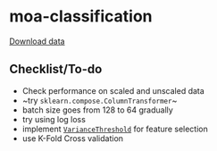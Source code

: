 # moa-classification
[Download data](https://www.kaggle.com/c/lish-moa/data)

## Checklist/To-do
* Check performance on scaled and unscaled data
* ~try `sklearn.compose.ColumnTransformer`~
* batch size goes from 128 to 64 gradually 
* try using log loss
* implement [`VarianceThreshold`](https://scikit-learn.org/stable/modules/generated/sklearn.feature_selection.VarianceThreshold.html) for feature selection
* use K-Fold Cross validation
